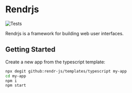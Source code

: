 # Rendrjs
![Tests](https://github.com/rendr-js/rendrjs/actions/workflows/Tests/badge.svg)

Rendrjs is a framework for building web user interfaces.


## Getting Started

Create a new app from the typescript template:
```bash
npx degit github:rendr-js/templates/typescript my-app
cd my-app
npm i
npm start
```
